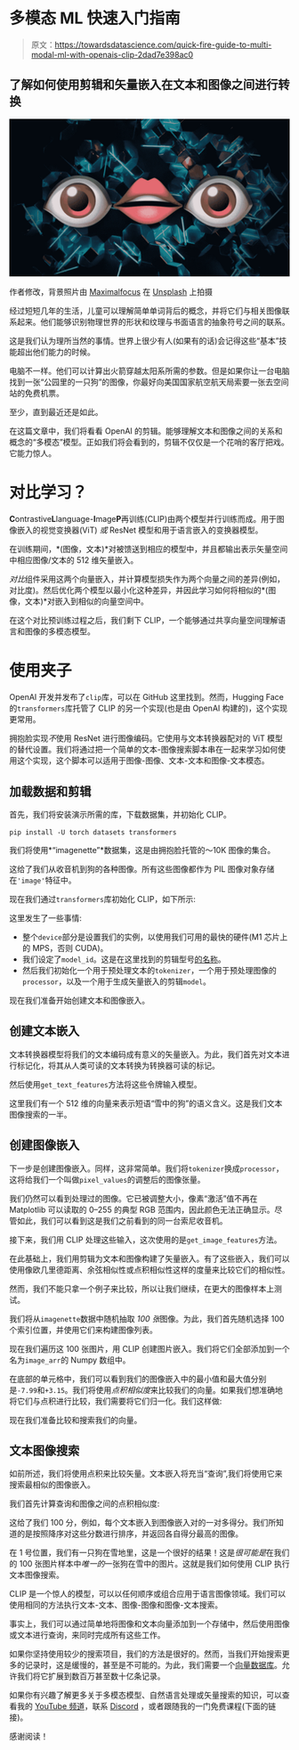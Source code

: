 # 多模态 ML 快速入门指南

> 原文：<https://towardsdatascience.com/quick-fire-guide-to-multi-modal-ml-with-openais-clip-2dad7e398ac0>

## 了解如何使用剪辑和矢量嵌入在文本和图像之间进行转换

![](img/6ee01431494a2c61fc6d2655e1b901db.png)

作者修改，背景照片由 [Maximalfocus](https://unsplash.com/@maximalfocus?utm_source=unsplash&utm_medium=referral&utm_content=creditCopyText) 在 [Unsplash](https://unsplash.com/s/photos/future?utm_source=unsplash&utm_medium=referral&utm_content=creditCopyText) 上拍摄

经过短短几年的生活，儿童可以理解简单单词背后的概念，并将它们与相关图像联系起来。他们能够识别物理世界的形状和纹理与书面语言的抽象符号之间的联系。

这是我们认为理所当然的事情。世界上很少有人(如果有的话)会记得这些“基本”技能超出他们能力的时候。

电脑不一样。他们可以计算出火箭穿越太阳系所需的参数。但是如果你让一台电脑找到一张“公园里的一只狗”的图像，你最好向美国国家航空航天局索要一张去空间站的免费机票。

至少，直到最近还是如此。

在这篇文章中，我们将看看 OpenAI 的剪辑。能够理解文本和图像之间的关系和概念的“多模态”模型。正如我们将会看到的，剪辑不仅仅是一个花哨的客厅把戏。它能力惊人。

# 对比学习？

**C**ontrastive**L**language-**I**mage**P**再训练(CLIP)由两个模型并行训练而成。用于图像嵌入的视觉变换器(ViT) *或* ResNet 模型和用于语言嵌入的变换器模型。

在训练期间，*(图像，文本)*对被馈送到相应的模型中，并且都输出表示矢量空间中相应图像/文本的 512 维矢量嵌入。

*对比*组件采用这两个向量嵌入，并计算模型损失作为两个向量之间的差异(例如，对比度)。然后优化两个模型以最小化这种差异，并因此学习如何将相似的*(图像，文本)*对嵌入到相似的向量空间中。

在这个对比预训练过程之后，我们剩下 CLIP，一个能够通过共享向量空间理解语言和图像的多模态模型。

# 使用夹子

OpenAI 开发并发布了`clip`库，可以在 GitHub 这里找到。然而，Hugging Face 的`transformers`库托管了 CLIP 的另一个实现(也是由 OpenAI 构建的)，这个实现更常用。

拥抱脸实现*不*使用 ResNet 进行图像编码。它使用与文本转换器配对的 ViT 模型的替代设置。我们将通过把一个简单的文本-图像搜索脚本串在一起来学习如何使用这个实现，这个脚本可以适用于图像-图像、文本-文本和图像-文本模态。

## 加载数据和剪辑

首先，我们将安装演示所需的库，下载数据集，并初始化 CLIP。

```
pip install -U torch datasets transformers
```

我们将使用*“imagenette”*数据集，这是由拥抱脸托管的～10K 图像的集合。

这给了我们从收音机到狗的各种图像。所有这些图像都作为 PIL 图像对象存储在`'image'`特征中。

现在我们通过`transformers`库初始化 CLIP，如下所示:

这里发生了一些事情:

*   整个`device`部分是设置我们的实例，以使用我们可用的最快的硬件(M1 芯片上的 MPS，否则 CUDA)。
*   我们设定了`model_id`。这是在这里找到的剪辑型号[的名称](https://huggingface.co/openai/clip-vit-base-patch32)。
*   然后我们初始化一个用于预处理文本的`tokenizer`，一个用于预处理图像的`processor`，以及一个用于生成矢量嵌入的剪辑`model`。

现在我们准备开始创建文本和图像嵌入。

## 创建文本嵌入

文本转换器模型将我们的文本编码成有意义的矢量嵌入。为此，我们首先对文本进行标记化，将其从人类可读的文本转换为转换器可读的标记。

然后使用`get_text_features`方法将这些令牌输入模型。

这里我们有一个 512 维的向量来表示短语“雪中的狗”的语义含义。这是我们文本图像搜索的一半。

## 创建图像嵌入

下一步是创建图像嵌入。同样，这非常简单。我们将`tokenizer`换成`processor`，这将给我们一个叫做`pixel_values`的调整后的图像张量。

我们仍然可以看到处理过的图像。它已被调整大小，像素“激活”值不再在 Matplotlib 可以读取的 0–255 的典型 RGB 范围内，因此颜色无法正确显示。尽管如此，我们可以看到这是我们之前看到的同一台索尼收音机。

接下来，我们用 CLIP 处理这些输入，这次使用的是`get_image_features`方法。

在此基础上，我们用剪辑为文本和图像构建了矢量嵌入。有了这些嵌入，我们可以使用像欧几里德距离、余弦相似性或点积相似性这样的度量来比较它们的相似性。

然而，我们不能只拿一个例子来比较，所以让我们继续，在更大的图像样本上测试。

我们将从`imagenette`数据中随机抽取 *100 张*图像。为此，我们首先随机选择 100 个索引位置，并使用它们来构建图像列表。

现在我们遍历这 100 张图片，用 CLIP 创建图片嵌入。我们将它们全部添加到一个名为`image_arr`的 Numpy 数组中。

在底部的单元格中，我们可以看到我们的图像嵌入中的最小值和最大值分别是`-7.99`和`+3.15`。我们将使用*点积相似度*来比较我们的向量。如果我们想准确地将它们与点积进行比较，我们需要将它们归一化。我们这样做:

现在我们准备比较和搜索我们的向量。

## 文本图像搜索

如前所述，我们将使用点积来比较矢量。文本嵌入将充当“查询”,我们将使用它来搜索最相似的图像嵌入。

我们首先计算查询和图像之间的点积相似度:

这给了我们 100 分，例如，每个文本嵌入到图像嵌入对的一对多得分。我们所知道的是按照降序对这些分数进行排序，并返回各自得分最高的图像。

在 1 号位置，我们有一只狗在雪地里，这是一个很好的结果！这是*很可能是*在我们的 100 张图片样本中*唯一的*一张狗在雪中的图片。这就是我们如何使用 CLIP 执行文本图像搜索。

CLIP 是一个惊人的模型，可以以任何顺序或组合应用于语言图像领域。我们可以使用相同的方法执行文本-文本、图像-图像和图像-文本搜索。

事实上，我们可以通过简单地将图像和文本向量添加到一个存储中，然后使用图像或文本进行查询，来同时完成所有这些工作。

如果你坚持使用较少的搜索项目，我们的方法是很好的。然而，当我们开始搜索更多的记录时，这是缓慢的，甚至是不可能的。为此，我们需要一个[向量数据库](https://www.pinecone.io/learn/vector-database/)。允许我们将它扩展到数百万甚至数十亿条记录。

如果你有兴趣了解更多关于多模态模型、自然语言处理或矢量搜索的知识，可以查看我的 [YouTube 频道](https://www.youtube.com/c/jamesbriggs)，联系 [Discord](https://discord.gg/c5QtDB9RAP) ，或者跟随我的一门免费课程(下面的链接)。

感谢阅读！

[](https://www.pinecone.io/learn/nlp/)  [](https://www.pinecone.io/learn/image-search/) 